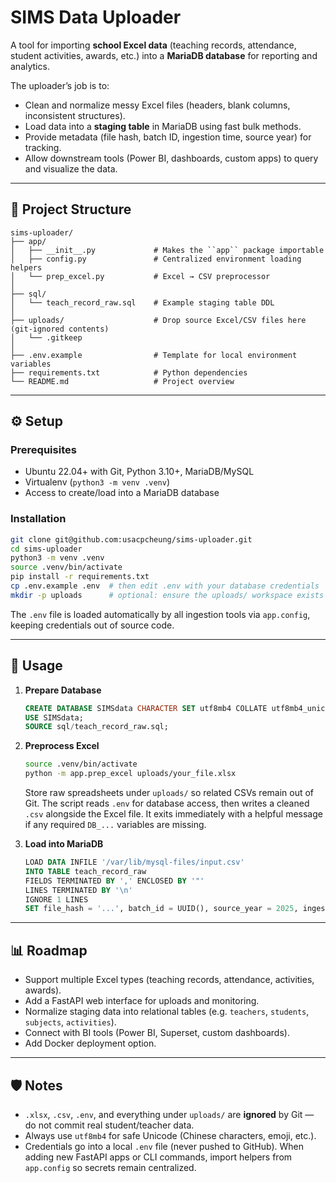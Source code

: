 # SIMS Data Uploader

A tool for importing **school Excel data** (teaching records, attendance, student activities, awards, etc.) into a **MariaDB database** for reporting and analytics.

The uploader’s job is to:
- Clean and normalize messy Excel files (headers, blank columns, inconsistent structures).
- Load data into a **staging table** in MariaDB using fast bulk methods.
- Provide metadata (file hash, batch ID, ingestion time, source year) for tracking.
- Allow downstream tools (Power BI, dashboards, custom apps) to query and visualize the data.

---

## 📂 Project Structure

```
sims-uploader/
├── app/
│   ├── __init__.py             # Makes the ``app`` package importable
│   ├── config.py               # Centralized environment loading helpers
│   └── prep_excel.py           # Excel → CSV preprocessor
│
├── sql/
│   └── teach_record_raw.sql    # Example staging table DDL
│
├── uploads/                    # Drop source Excel/CSV files here (git-ignored contents)
│   └── .gitkeep
│
├── .env.example                # Template for local environment variables
├── requirements.txt            # Python dependencies
└── README.md                   # Project overview
```

---

## ⚙️ Setup

### Prerequisites
- Ubuntu 22.04+ with Git, Python 3.10+, MariaDB/MySQL
- Virtualenv (`python3 -m venv .venv`)
- Access to create/load into a MariaDB database

### Installation
```bash
git clone git@github.com:usacpcheung/sims-uploader.git
cd sims-uploader
python3 -m venv .venv
source .venv/bin/activate
pip install -r requirements.txt
cp .env.example .env  # then edit .env with your database credentials
mkdir -p uploads      # optional: ensure the uploads/ workspace exists
```

The `.env` file is loaded automatically by all ingestion tools via `app.config`, keeping credentials out of source code.

---

## 🚀 Usage

1. **Prepare Database**
   ```sql
   CREATE DATABASE SIMSdata CHARACTER SET utf8mb4 COLLATE utf8mb4_unicode_ci;
   USE SIMSdata;
   SOURCE sql/teach_record_raw.sql;
   ```

2. **Preprocess Excel**
   ```bash
   source .venv/bin/activate
   python -m app.prep_excel uploads/your_file.xlsx
   ```
   Store raw spreadsheets under `uploads/` so related CSVs remain out of Git. The script reads `.env` for database access, then writes a cleaned `.csv` alongside the Excel file. It exits immediately with a helpful message if any required `DB_...` variables are missing.

3. **Load into MariaDB**
   ```sql
   LOAD DATA INFILE '/var/lib/mysql-files/input.csv'
   INTO TABLE teach_record_raw
   FIELDS TERMINATED BY ',' ENCLOSED BY '"'
   LINES TERMINATED BY '\n'
   IGNORE 1 LINES
   SET file_hash = '...', batch_id = UUID(), source_year = 2025, ingested_at = NOW();
   ```

---

## 📊 Roadmap

- Support multiple Excel types (teaching records, attendance, activities, awards).
- Add a FastAPI web interface for uploads and monitoring.
- Normalize staging data into relational tables (e.g. `teachers`, `students`, `subjects`, `activities`).
- Connect with BI tools (Power BI, Superset, custom dashboards).
- Add Docker deployment option.

---

## 🛡️ Notes

- `.xlsx`, `.csv`, `.env`, and everything under `uploads/` are **ignored** by Git — do not commit real student/teacher data.
- Always use `utf8mb4` for safe Unicode (Chinese characters, emoji, etc.).
- Credentials go into a local `.env` file (never pushed to GitHub). When adding new FastAPI apps or CLI commands, import helpers from `app.config` so secrets remain centralized.
